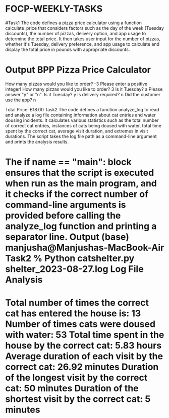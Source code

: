 # FOCP-WEEKLY-TASKS
#Task1
The code defines a pizza price calculator using a function calculate_price that considers factors such as the day of the week (Tuesday discounts), the number of pizzas, delivery option, and app usage to determine the total price. It then takes user input for the number of pizzas, whether it's Tuesday, delivery preference, and app usage to calculate and display the total price in pounds with appropriate discounts.

Output
BPP Pizza Price Calculator
==========================
How many pizzas would you like to order? -3
Please enter a positive integer!
How many pizzas would you like to order? 3
Is it Tuesday? a
Please answer "y" or "n".
Is it Tuesday? y
Is delivery required? n
Did the customer use the app? n

Total Price: £18.00
Task2
The code defines a function analyze_log to read and analyze a log file containing information about cat entries and water dousing incidents. It calculates various statistics such as the total number of correct cat entries, instances of cats being doused with water, total time spent by the correct cat, average visit duration, and extremes in visit durations. The script takes the log file path as a command-line argument and prints the analysis results.

The if __name__ == "__main__": block ensures that the script is executed when run as the main program, and it checks if the correct number of command-line arguments is provided before calling the analyze_log function and printing a separator line.
Output
(base) manjusha@Manjushas-MacBook-Air Task2 % Python catshelter.py shelter_2023-08-27.log
Log File Analysis
=================
Total number of times the correct cat has entered the house is: 13
Number of times cats were doused with water: 53
Total time spent in the house by the correct cat: 5.83 hours
Average duration of each visit by the correct cat: 26.92 minutes
Duration of the longest visit by the correct cat: 50 minutes
Duration of the shortest visit by the correct cat: 5 minutes
=======================


